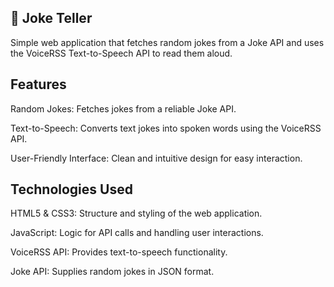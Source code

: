 🤖 Joke Teller
-----------------------------------------------------------------------------
Simple web application that fetches random jokes from a Joke API and uses the VoiceRSS Text-to-Speech API to read them aloud.

Features
-----------------------------------------------------------------------------
Random Jokes: Fetches jokes from a reliable Joke API.

Text-to-Speech: Converts text jokes into spoken words using the VoiceRSS API.

User-Friendly Interface: Clean and intuitive design for easy interaction.


Technologies Used
-----------------------------------------------------------------------------
HTML5 & CSS3: Structure and styling of the web application.

JavaScript: Logic for API calls and handling user interactions.

VoiceRSS API: Provides text-to-speech functionality.

Joke API: Supplies random jokes in JSON format.

